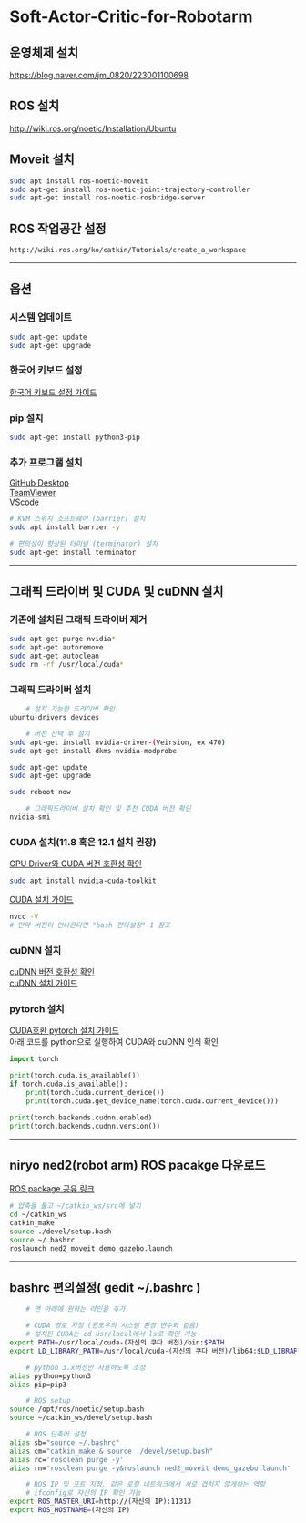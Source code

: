 # Soft-Actor-Critic-for-Robotarm

## 운영체제 설치
https://blog.naver.com/jm_0820/223001100698

## ROS 설치
http://wiki.ros.org/noetic/Installation/Ubuntu

## Moveit 설치
```bash
sudo apt install ros-noetic-moveit
sudo apt-get install ros-noetic-joint-trajectory-controller
sudo apt-get install ros-noetic-rosbridge-server
```

## ROS 작업공간 설정
```bash
http://wiki.ros.org/ko/catkin/Tutorials/create_a_workspace
```

---------------------------------------------------------

## 옵션

### 시스템 업데이트
```bash
sudo apt-get update
sudo apt-get upgrade
```
### 한국어 키보드 설정
[한국어 키보드 설정 가이드](https://shanepark.tistory.com/231)<br/>

### pip 설치
```bash
sudo apt-get install python3-pip
```
### 추가 프로그램 설치
[GitHub Desktop](https://gist.github.com/berkorbay/6feda478a00b0432d13f1fc0a50467f1)<br/>
[TeamViewer](https://www.teamviewer.com/ko/download/linux/)<br/>
[VScode](https://code.visualstudio.com/download)<br/>
```bash
# KVM 스위치 소프트웨어 (barrier) 설치
sudo apt install barrier -y

# 편의성이 향상된 터미널 (terminator) 설치
sudo apt-get install terminator
```
---------------------------------------------------------

## 그래픽 드라이버 및 CUDA 및 cuDNN 설치

### 기존에 설치된 그래픽 드라이버 제거
```bash
sudo apt-get purge nvidia*
sudo apt-get autoremove
sudo apt-get autoclean
sudo rm -rf /usr/local/cuda*
```

### 그래픽 드라이버 설치
```bash
    # 설치 가능한 드라이버 확인
ubuntu-drivers devices

    # 버전 선택 후 설치
sudo apt-get install nvidia-driver-(Veirsion, ex 470)
sudo apt-get install dkms nvidia-modprobe

sudo apt-get update
sudo apt-get upgrade

sudo reboot now

    # 그래픽드라이버 설치 확인 및 추천 CUDA 버전 확인
nvidia-smi
```

### CUDA 설치(11.8 혹은 12.1 설치 권장)
[GPU Driver와 CUDA 버전 호환성 확인](https://docs.nvidia.com/cuda/cuda-toolkit-release-notes/index.html#id4)
```bash
sudo apt install nvidia-cuda-toolkit
```
[CUDA 설치 가이드](https://developer.nvidia.com/cuda-toolkit-archive)
```bash
nvcc -V
# 만약 버전이 안나온다면 "bash 편의설정" 1 참조
```
### cuDNN 설치
[cuDNN 버전 호환성 확인](https://en.wikipedia.org/wiki/CUDA#GPUs_supported)<br/>
[cuDNN 설치 가이드](https://developer.nvidia.com/rdp/cudnn-archive)

### pytorch 설치
[CUDA호환 pytorch 설치 가이드](https://pytorch.org/get-started/locally/)<br/>
아래 코드를 python으로 실행하여 CUDA와 cuDNN 인식 확인

```python
import torch

print(torch.cuda.is_available())
if torch.cuda.is_available():
    print(torch.cuda.current_device())
    print(torch.cuda.get_device_name(torch.cuda.current_device()))

print(torch.backends.cudnn.enabled)
print(torch.backends.cudnn.version())
```
---------------------------------------------------------

## niryo ned2(robot arm) ROS pacakge 다운로드
[ROS package 공유 링크](https://drive.google.com/file/d/1R_Lr5dDcLRc0oqfuJMkV8asckWMMeXkj/view?usp=sharing)

```bash
# 압축을 풀고 ~/catkin_ws/src에 넣기
cd ~/catkin_ws
catkin_make
source ./devel/setup.bash
source ~/.bashrc
roslaunch ned2_moveit demo_gazebo.launch
```
---------------------------------------------------------

## bashrc 편의설정( gedit ~/.bashrc )
```bash
    # 맨 아래에 원하는 라인을 추가

    # CUDA 경로 지정 (윈도우의 시스템 환경 변수와 같음)
    # 설치된 CUDA는 cd usr/local에서 ls로 확인 가능
export PATH=/usr/local/cuda-(자신의 쿠다 버전)/bin:$PATH
export LD_LIBRARY_PATH=/usr/local/cuda-(자신의 쿠다 버전)/lib64:$LD_LIBRARY_PATH

    # python 3.x버전만 사용하도록 조정
alias python=python3
alias pip=pip3

    # ROS setup
source /opt/ros/noetic/setup.bash
source ~/catkin_ws/devel/setup.bash

    # ROS 단축어 설정
alias sb="source ~/.bashrc"
alias cm="catkin_make & source ./devel/setup.bash"
alias rc='rosclean purge -y'
alias rn='rosclean purge -y&roslaunch ned2_moveit demo_gazebo.launch'

    # ROS IP 및 포트 지정, 같은 로컬 네트워크에서 서로 겹치지 않게하는 역할
    # ifconfig로 자신의 IP 확인 가능
export ROS_MASTER_URI=http://(자신의 IP):11313
export ROS_HOSTNAME=(자신의 IP)
```
